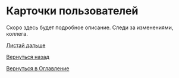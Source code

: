 # Карточки пользователей

Скоро здесь будет подробное описание. Следи за изменениями, коллега.

[Листай дальше](069-versioning-SP-kassist)

[Вернуться назад](060-dashboards)

[Вернуться в Оглавление](Readme.md)